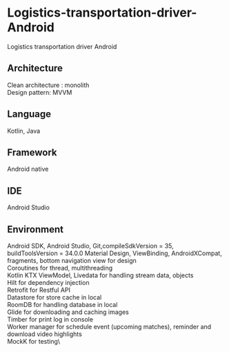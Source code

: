 # Logistics-transportation-driver-Android
Logistics transportation driver Android
## Architecture
Clean architecture : monolith\
Design pattern: MVVM
## Language
Kotlin, Java
## Framework
Android native
## IDE
Android Studio
## Environment
Android SDK, Android Studio, Git,compileSdkVersion = 35, buildToolsVersion = 34.0.0
Material Design, ViewBinding, AndroidXCompat, fragments, bottom navigation view for design\
Coroutines for thread, multithreading\
Kotlin KTX ViewModel, Livedata for handling stream data, objects\
Hilt for dependency injection\
Retrofit for Restful API\
Datastore for store cache in local\
RoomDB for handling database in local\
Glide for downloading and caching images\
Timber for print log in console\
Worker manager for schedule event (upcoming matches), reminder and download video highlights\
MockK for testing\
